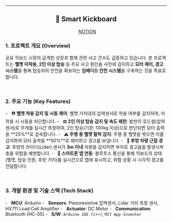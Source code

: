 <br>

---

<h2 align="center">🛴 Smart Kickboard</h2>

<p align="center">
  <a href="https://lopsided-tray-d39.notion.site/20e04872d73a808ea356ea7a39253cc3">NOTION</a>
</p>

### 1. 프로젝트 개요 (Overview)
공유 킥보드 시장의 급격한 성장과 함께 관련 사고 건수도 급증하고 있습니다. 본 프로젝트는 **헬멧 미착용, 2인 이상 탑승** 등 주요 사고 원인을 사전에 감지하고 **모터 제어, 경고 시스템**을 통해 탑승자의 안전을 확보하는 **임베디드 안전 시스템**을 구축하는 것을 목표로 합니다.

<br>

### 2. 주요 기능 (Key Features)
-   **⛑️ 헬멧 착용 감지 및 시동 제어**: 헬멧 거치대의 압력센서로 착용 여부를 감지하여, 미착용 시 시동을 차단합니다.
-   **⚖️ 2인 이상 탑승 감지 및 속도 제한**: 발판의 로드셀(압력센서)로 무게를 실시간 측정하여, 2인 탑승(기준: 100kg 이상)으로 판단되면 모터 출력을 **25%**로 감속합니다.
-   **⚠️ 주행 중 헬멧 탈착 감지**: 주행 중 헬멧을 벗으면 이를 감지하여 모터 출력을 **50%**로 제어하고 경고를 보냅니다.
-   **🚨 후방 차량 근접 경고**: 후방의 라이다(Lidar) 센서가 **3m 이내** 차량을 감지하면 부저로 경고음을 발생시켜 충돌 위험을 예방합니다.
-   **📱 스마트폰 앱 연동**: 블루투스 통신을 통해 킥보드의 상태(헬멧, 탑승 인원, 후방 거리)를 실시간으로 앱에 표시하고, 위험 상황 시 시각적 경고를 전달합니다.

<br>

### 3. 개발 환경 및 기술 스택 (Tech Stack)
-   **MCU**: Arduino
-   **Sensors**: Piezoresistive 압력센서, Lidar 거리 측정 센서, HX711 Load Cell Amplifier
-   **Actuator**: DC Motor
-   **Communication**: Bluetooth (HC-05)
-   **S/W**: `Arduino IDE (C++)`, `MIT App Inventor`

